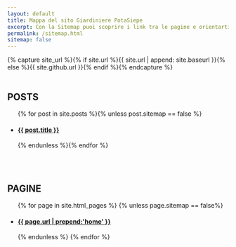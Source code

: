 ```yaml
---
layout: default
title: Mappa del sito Giardiniere PotaSiepe
excerpt: Con la Sitemap puoi scoprire i link tra le pagine e orientarti mentre stai navigando sul sito web Giardiniere PotaSiepe.
permalink: /sitemap.html
sitemap: false
---
```

{% capture site_url %}{% if site.url %}{{ site.url | append: site.baseurl }}{% else %}{{ site.github.url }}{% endif %}{% endcapture %}
<br/><br/>
<h2>POSTS</h2>

<ul class="post-list" style="text-align:left;">
{% for post in site.posts %}{% unless post.sitemap == false %}
<li>
  <h4>
    <a class="page-link" href="{{ post.url | prepend: site_url | normalize_url }}">{{ post.title }}</a>
  </h4>
</li>
{% endunless %}{% endfor %}
</ul>
<br/><br/>

<h2>PAGINE</h2>

<ul class="post-list" style="text-align:left;">
{% for page in site.html_pages %}
  {% unless page.sitemap == false%}
<li>
  <h4>
    <a class="page-link" href="{{ page.url | replace:'/index.html','/' | prepend: site_url | normalize_url }}">{{ page.url | prepend:'home' }}</a>
  </h4>
</li>
  {% endunless %}
{% endfor %}
</ul>
